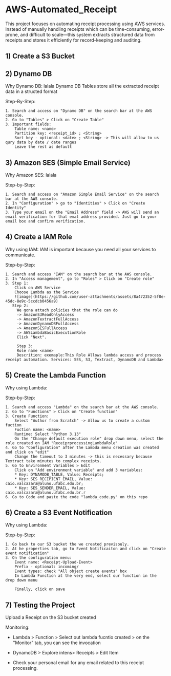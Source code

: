 # AWS-Automated_Receipt
This project focuses on automating receipt processing using AWS services. Instead of manually handling receipts which can be time-consuming, error-prone, and difficult to scale—this system extracts structured data from receipts and stores it efficiently for record-keeping and auditing.


## 1) Create a S3 Bucket

## 2) Dynamo DB

  Why Dynamo DB: lalala Dynamo DB Tables store all the extracted receipt data in a structed format

  Step-By-Step:
    
    1. Search and access on "Dynamo DB" on the search bar at the AWS console.
    2. Go to "Tables" > Click on "Create Table"
    3. Important fields:
        Table name: <name>
        Partition key: <receipt_id> ; <String>
        Sort key - optional: <date> ; <String> -> This will allow to us qury data by date / date ranges
        Leave the rest as default
  
## 3) Amazon SES (Simple Email Service) 

  Why Amazon SES: lalala

  Step-by-Step:

    1. Search and access on "Amazon Simple Email Service" on the search bar at the AWS console.
    2. In "Configuration" > go to "Identities" > Click on "Create Identity"
    3. Type your email on the "Email Address" field -> AWS will send an email verification for that emal address provided. Just go to your email box and confirm verification.

## 4) Create a IAM Role

  Why using IAM: IAM is important because you need all your services to communicate.

  Step-by-Step:

    1. Search and access "IAM" on the search bar at the AWS console.
    2. In "Access management", go to "Roles" > Click on "Create role"
    3. Step 1:
        Click on AWS Service
        Choose Lambda as the Service
        ![image](https://github.com/user-attachments/assets/8a472352-5f0e-45dc-8e9c-5ccdcb0456a9)
       Step 2:
         We gona attach policies that the role can do
         -> AmazonS3ReadOnlyAccess
         -> AmazonTextractFullAccess
         -> AmazonDynamoDBFullAccess
         -> AmazonSESFullAccess
         -> AWSLambdaBasicExecutionRole
         Click "Next".
         
         Step 3:
         Role name <name>
         Descrition: exemaple:This Role Allows lambda access and process receipt automation. Services: SES, S3, Textract, DynamoDB and Lambda>

## 5) Create the Lambda Function

  Why using Lambda:

  Step-by-Step:

    1. Search and access "Lambda" on the search bar at the AWS console.
    2. Go to "Functions" > Click on "Create function"
    3. Create Function:
        Select "Author from Scratch" -> Allow us to create a custom fuction
        Fuction name: <name>
        Runtime: Select "Python 3.13"
        On the "Change default execution role" drop down menu, select the role created on IAM "ReceiprprocessingLambdaRole"
    4. Go to "Configuration" after the Lambda menu creation was created and click on "edit"
        Change the timeout to 3 minutes -> this is necessary because Textract take minutes to complex receipts.
    5. Go to Environment Variables > Edit
        Click on "Add environment variable" and add 3 variables:
        * Key: DYNAMODB_TABLE, Value: Receipts;
        * Key: SES_RECIPIENT_EMAIL, Value: caio.valcazara@aluno.ufabc.edu.br;
        * Key: SES_SENDER_EMAIL, Value: caio.valcazara@aluno.ufabc.edu.br.r
    6. Go to Code and paste the code "lambda_code.py" on this repo

## 6) Create a S3 Event Notification

  Why using Lambda:

  Step-by-Step:

    1. Go back to our S3 bucket the we created previsouly.
    2. At he properties tab, go to Event Notificaiton and click on "Create event notification"
    3. On the configuration menu:
        Event name: <Receipt-Upload-Event>
        Prefix - optional: incoming/
        Event types: check "All object create events" box
        In Lambda Function at the very end, select our function in the drop down menu

        Finally, click on save

## 7) Testing the Project

  Upload a Receipt on the S3 bucket created

  Monitoring:
  
  * Lambda > Function > Select out lambda fucntio created > on the "Monitor" tab, you can see the invocation

  * DynamoDB > Explore intens> Receipts > Edit Item
    
  * Check your personal email for any email related to this receipt processing.
  






















    
